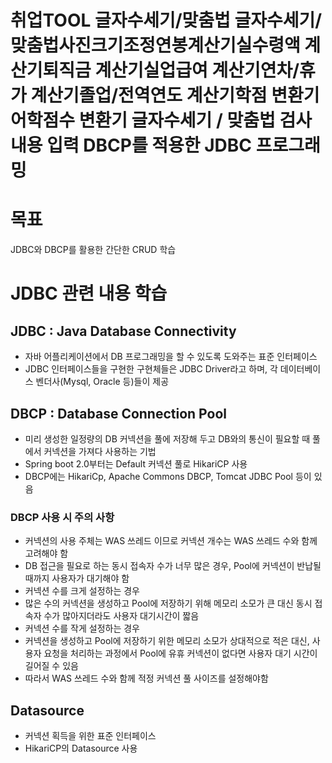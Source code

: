 취업TOOL 글자수세기/맞춤법
글자수세기/맞춤법사진크기조정연봉계산기실수령액 계산기퇴직금 계산기실업급여 계산기연차/휴가 계산기졸업/전역연도 계산기학점 변환기어학점수 변환기
글자수세기 / 맞춤법 검사 내용 입력
DBCP를 적용한 JDBC 프로그래밍
===
# 목표
JDBC와 DBCP를 활용한 간단한 CRUD 학습

# JDBC 관련 내용 학습
## JDBC : Java Database Connectivity
- 자바 어플리케이션에서 DB 프로그래밍을 할 수 있도록 도와주는 표준 인터페이스
- JDBC 인터페이스들을 구현한 구현체들은 JDBC Driver라고 하며, 각 데이터베이스 벤더사(Mysql, Oracle 등)들이 제공

## DBCP : Database Connection Pool
- 미리 생성한 일정량의 DB 커넥션을 풀에 저장해 두고 DB와의 통신이 필요할 때 풀에서 커넥션을 가져다 사용하는 기법
- Spring boot 2.0부터는 Default 커넥션 풀로 HikariCP 사용
- DBCP에는 HikariCp, Apache Commons DBCP, Tomcat JDBC Pool 등이 있음

### DBCP 사용 시 주의 사항
- 커넥션의 사용 주체는 WAS 쓰레드 이므로 커넥션 개수는 WAS 쓰레드 수와 함께 고려해야 함
- DB 접근을 필요로 하는 동시 접속자 수가 너무 많은 경우, Pool에 커넥션이 반납될 때까지 사용자가 대기해야 함
- 커넥션 수를 크게 설정하는 경우
- 많은 수의 커넥션을 생성하고 Pool에 저장하기 위해 메모리 소모가 큰 대신 동시 접속자 수가 많아지더라도 사용자 대기시간이 짧음
- 커넥션 수를 작게 설정하는 경우
- 커넥션을 생성하고 Pool에 저장하기 위한 메모리 소모가 상대적으로 적은 대신, 사용자 요청을 처리하는 과정에서 Pool에 유휴 커넥션이 없다면 사용자 대기 시간이 길어질 수 있음
- 따라서 WAS 쓰레드 수와 함께 적정 커넥션 풀 사이즈를 설정해야함

## Datasource
- 커넥션 획득을 위한 표준 인터페이스
- HikariCP의 Datasource 사용
